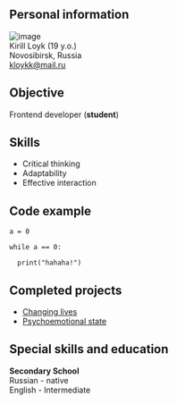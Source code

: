 ## Personal information
![image](https://user-images.githubusercontent.com/112936936/208140107-66c15c9a-f464-4896-a9cf-94d67f187071.jpg)  
Kirill Loyk (19 y.o.)  
Novosibirsk, Russia  
kloykk@mail.ru  

## Objective
Frontend developer (**student**)

## Skills
* Critical thinking
* Adaptability
* Effective interaction

## Code example
```
a = 0

while a == 0:

  print("hahaha!")
```
  
## Completed projects
* [Changing lives](https://codepen.io/insouldesigners/pen/XWqVzJX)
* [Psychoemotional state](https://codepen.io/insouldesigners/pen/MWGZERN)

## Special skills and education
**Secondary School**  
Russian - native  
English - Intermediate
